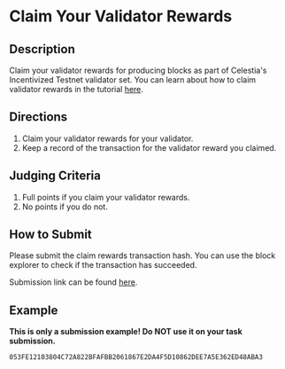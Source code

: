 # Claim Your Validator Rewards

## Description

Claim your validator rewards for producing blocks as part of
Celestia's Incentivized Testnet validator set. You can learn
about how to claim validator rewards in the tutorial [here](https://docs.celestia.org/nodes/celestia-app-commands#claim-validator-rewards).

## Directions

1. Claim your validator rewards for your validator.
2. Keep a record of the transaction for the validator reward you claimed.

## Judging Criteria

1. Full points if you claim your validator rewards.
2. No points if you do not.

## How to Submit

Please submit the claim rewards transaction hash. You can use the block explorer to check if the transaction has succeeded.

Submission link can be found [here](https://celestia.knack.com/theblockspacerace#testnet-portal).

## Example

**This is only a submission example! Do NOT use it on your task submission.**

`053FE12103804C72A822BFAFBB2061867E2DA4F5D10862DEE7A5E362ED48ABA3`

